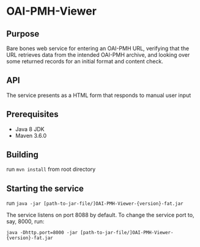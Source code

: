# OAI-PMH-Viewer

## Purpose
Bare bones web service for entering an OAI-PMH URL, verifying that the URL retrieves data from the intended OAI-PMH archive, and looking over some returned records for an initial format and content check.

## API
The service presents as a HTML form that responds to manual user input

## Prerequisites
- Java 8 JDK
- Maven 3.6.0

## Building
run `mvn install` from root directory

## Starting the service
run `java -jar [path-to-jar-file/]OAI-PMH-Viewer-{version}-fat.jar`

The service listens on port 8088 by default. To change the service port to, say, 8000, run:

`java -Dhttp.port=8000 -jar [path-to-jar-file/]OAI-PMH-Viewer-{version}-fat.jar`

